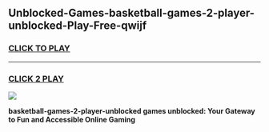 
## Unblocked-Games-basketball-games-2-player-unblocked-Play-Free-qwijf
<h3>
<a href="https://premium76.site?title=basketball-games-2-player-unblocked&ref=18A1">CLICK TO PLAY</a></h3>
<hr>

<h3>
<a href="https://premium76.site?title=basketball-games-2-player-unblocked&ref=18A1">CLICK 2 PLAY</a>
  
</h3>

<a href="https://premium76.site?title=basketball-games-2-player-unblocked&ref=18A1"><img src="https://clearcache.store/games.png"></a>


**basketball-games-2-player-unblocked games unblocked: Your Gateway to Fun and Accessible Online Gaming**
